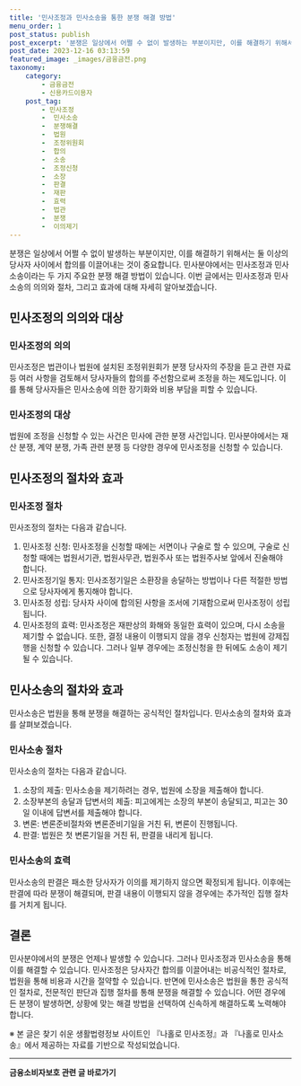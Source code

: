 ```yaml
---
title: '민사조정과 민사소송을 통한 분쟁 해결 방법'
menu_order: 1
post_status: publish
post_excerpt: '분쟁은 일상에서 어쩔 수 없이 발생하는 부분이지만, 이를 해결하기 위해서는 둘 이상의 당사자 사이에서 합의를 이끌어내는 것이 중요합니다. 민사분야에서는 민사조정과 민사소송이라는 두 가지 주요한 분쟁 해결 방법이 있습니다. 이번 글에서는 민사조정과 민사소송의 의의와 절차, 그리고 효과에 대해 자세히 알아보겠습니다.'
post_date: 2023-12-16 03:13:59
featured_image: _images/금융금전.png
taxonomy:
    category:
        - 금융금전
        - 신용카드이용자
    post_tag:
        - 민사조정
        -  민사소송
        -  분쟁해결
        -  법원
        -  조정위원회
        -  합의
        -  소송
        -  조정신청
        -  소장
        -  판결
        -  재판
        -  효력
        -  법관
        -  분쟁
        -  이의제기
---
```



분쟁은 일상에서 어쩔 수 없이 발생하는 부분이지만, 이를 해결하기 위해서는 둘 이상의 당사자 사이에서 합의를 이끌어내는 것이 중요합니다. 민사분야에서는 민사조정과 민사소송이라는 두 가지 주요한 분쟁 해결 방법이 있습니다. 이번 글에서는 민사조정과 민사소송의 의의와 절차, 그리고 효과에 대해 자세히 알아보겠습니다.

## 민사조정의 의의와 대상

### 민사조정의 의의

민사조정은 법관이나 법원에 설치된 조정위원회가 분쟁 당사자의 주장을 듣고 관련 자료 등 여러 사항을 검토해서 당사자들의 합의를 주선함으로써 조정을 하는 제도입니다. 이를 통해 당사자들은 민사소송에 의한 장기화와 비용 부담을 피할 수 있습니다.

### 민사조정의 대상

법원에 조정을 신청할 수 있는 사건은 민사에 관한 분쟁 사건입니다. 민사분야에서는 재산 분쟁, 계약 분쟁, 가족 관련 분쟁 등 다양한 경우에 민사조정을 신청할 수 있습니다. 

## 민사조정의 절차와 효과

### 민사조정 절차

민사조정의 절차는 다음과 같습니다.

1. 민사조정 신청: 민사조정을 신청할 때에는 서면이나 구술로 할 수 있으며, 구술로 신청할 때에는 법원서기관, 법원사무관, 법원주사 또는 법원주사보 앞에서 진술해야 합니다.
2. 민사조정기일 통지: 민사조정기일은 소환장을 송달하는 방법이나 다른 적절한 방법으로 당사자에게 통지해야 합니다.
3. 민사조정 성립: 당사자 사이에 합의된 사항을 조서에 기재함으로써 민사조정이 성립됩니다.
4. 민사조정의 효력: 민사조정은 재판상의 화해와 동일한 효력이 있으며, 다시 소송을 제기할 수 없습니다. 또한, 결정 내용이 이행되지 않을 경우 신청자는 법원에 강제집행을 신청할 수 있습니다. 그러나 일부 경우에는 조정신청을 한 뒤에도 소송이 제기될 수 있습니다.

## 민사소송의 절차와 효과

민사소송은 법원을 통해 분쟁을 해결하는 공식적인 절차입니다. 민사소송의 절차와 효과를 살펴보겠습니다.

### 민사소송 절차

민사소송의 절차는 다음과 같습니다.

1. 소장의 제출: 민사소송을 제기하려는 경우, 법원에 소장을 제출해야 합니다.
2. 소장부본의 송달과 답변서의 제출: 피고에게는 소장의 부본이 송달되고, 피고는 30일 이내에 답변서를 제출해야 합니다.
3. 변론: 변론준비절차와 변론준비기일을 거친 뒤, 변론이 진행됩니다.
4. 판결: 법원은 첫 변론기일을 거친 뒤, 판결을 내리게 됩니다.

### 민사소송의 효력

민사소송의 판결은 패소한 당사자가 이의를 제기하지 않으면 확정되게 됩니다. 이후에는 판결에 따라 분쟁이 해결되며, 판결 내용이 이행되지 않을 경우에는 추가적인 집행 절차를 거치게 됩니다.

## 결론

민사분야에서의 분쟁은 언제나 발생할 수 있습니다. 그러나 민사조정과 민사소송을 통해 이를 해결할 수 있습니다. 민사조정은 당사자간 합의를 이끌어내는 비공식적인 절차로, 법원을 통해 비용과 시간을 절약할 수 있습니다. 반면에 민사소송은 법원을 통한 공식적인 절차로, 전문적인 판단과 집행 절차를 통해 분쟁을 해결할 수 있습니다. 어떤 경우에든 분쟁이 발생하면, 상황에 맞는 해결 방법을 선택하여 신속하게 해결하도록 노력해야 합니다.

※ 본 글은 찾기 쉬운 생활법령정보 사이트인 『나홀로 민사조정』과 『나홀로 민사소송』에서 제공하는 자료를 기반으로 작성되었습니다.
<!-- wp:separator -->
<hr class="wp-block-separator has-alpha-channel-opacity"/>
<!-- /wp:separator -->

<!-- wp:group {"backgroundColor":"base","layout":{"type":"constrained"}} -->
<div class="wp-block-group has-base-background-color has-background"><!-- wp:paragraph {"align":"center","fontSize":"medium"} -->
<p class="has-text-align-center has-large-font-size"><strong>금융소비자보호 관련 글 바로가기</strong></p>
<!-- /wp:paragraph -->


<!-- wp:latest-posts
{"categories":[{"id":12706,"count":19,"description":"","link":"https://uknowlaw.com/category/%ea%b8%88%ec%9c%b5%ec%86%8c%eb%b9%84%ec%9e%90%eb%b3%b4%ed%98%b8/","name":"금융소비자보호","slug":"금융소비자보호","taxonomy":"category","parent":0,"meta":[],"_links":{"self":[{"href":"https://uknowlaw.com/wp-json/wp/v2/categories/12706"}],"collection":[{"href":"https://uknowlaw.com/wp-json/wp/v2/categories"}],"about":[{"href":"https://uknowlaw.com/wp-json/wp/v2/taxonomies/category"}],"wp:post_type":[{"href":"https://uknowlaw.com/wp-json/wp/v2/posts?categories=12706"}],"curies":[{"name":"wp","href":"https://api.w.org/{rel}","templated":true}]}}],"postsToShow":100,"excerptLength":28,"postLayout":"grid","columns":2,"featuredImageAlign":"left","featuredImageSizeSlug":"large","fontSize":"small"} /--></div>
<!-- /wp:group -->